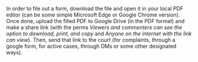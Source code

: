 In order to file out a form, download the file and open it in your local PDF editor (can be some simple Microsoft Edge or Google Chrome version). Once done, upload the filled PDF to Google Drive (in the PDF format) and make a share link (with the perms *Viewers and commenters can see the option to download, print, and copy* and *Anyone on the internet with the link can view*). Then, send that link to the court (for complaints, through a google form, for active cases, through DMs or some other designated ways).